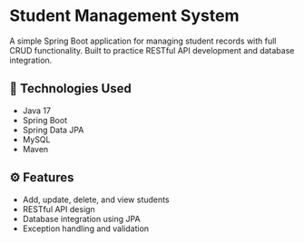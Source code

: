 # Student Management System

A simple Spring Boot application for managing student records with full CRUD functionality. Built to practice RESTful API development and database integration.

## 🚀 Technologies Used
- Java 17
- Spring Boot
- Spring Data JPA
- MySQL
- Maven


## ⚙️ Features
- Add, update, delete, and view students
- RESTful API design
- Database integration using JPA
- Exception handling and validation


